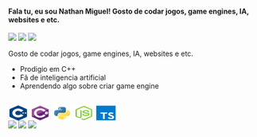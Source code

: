 #### Fala tu, eu sou Nathan Miguel! Gosto de codar jogos, game engines, IA, websites e etc.

<div> 
  <a href="https://www.youtube.com/channel/UCiiLg8_6VShZSTY669CRGgQ" target="_blank"><img src="https://img.shields.io/badge/YouTube-FF0000?style=for-the-badge&logo=youtube&logoColor=white" target="_blank"></a>
  <a href="https://www.instagram.com/nathan_cmiguel/" target="_blank"><img src="https://img.shields.io/badge/-Instagram-%23E4405F?style=for-the-badge&logo=instagram&logoColor=white" target="_blank"></a>
  <a href="https://twitter.com/NathanCmig" target="_blank"><img src="https://img.shields.io/badge/Twitter-blue?style=for-the-badge&logo=twitter&logoColor=white" target="_blank"></a>
</div>

Gosto de codar jogos, game engines, IA, websites e etc.

- Prodigio em C++
- Fã de inteligencia artificial
- Aprendendo algo sobre criar game engine

<div style="display: inline_block"><br>
<img align="center" alt="Rafa-Csharp" height="30" width="40" src="https://raw.githubusercontent.com/devicons/devicon/master/icons/cplusplus/cplusplus-plain.svg">
<img align="center" alt="Rafa-Csharp" height="30" width="40" src="https://raw.githubusercontent.com/devicons/devicon/master/icons/csharp/csharp-original.svg">
<img align="center" alt="Rafa-Python" height="30" width="40" src="https://raw.githubusercontent.com/devicons/devicon/master/icons/python/python-original.svg">
<img align="center" alt="Rafa-Ts" height="30" width="40" src="https://raw.githubusercontent.com/devicons/devicon/master/icons/nodejs/nodejs-plain.svg">
  <img align="center" alt="Rafa-Ts" height="30" width="40" src="https://raw.githubusercontent.com/devicons/devicon/master/icons/typescript/typescript-plain.svg">
</div>


<div align = "left">
<img height = "150em" src="https://github-readme-stats.vercel.app/api?username=Cesio137&theme=dark&show_icons=true&hide_border=false&count_private=true"/>
<img height = "150em" src="https://github-readme-streak-stats.herokuapp.com/?user=Cesio137&theme=dark&hide_border=false" />
 <img height = "150em" src="https://github-readme-stats.vercel.app/api/top-langs/?username=Cesio137&theme=dark&show_icons=true&hide_border=false&layout=compact" />
</div>



